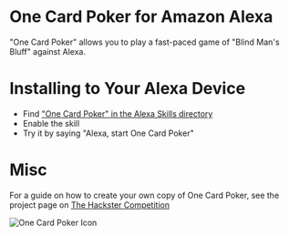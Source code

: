 # One Card Poker for Amazon Alexa
"One Card Poker" allows you to play a fast-paced game of "Blind Man's Bluff" against Alexa.

# Installing to Your Alexa Device
- Find ["One Card Poker" in the Alexa Skills directory](https://www.amazon.com/Nick-Schwab-One-Card-Poker/dp/B01NBIOI25)
- Enable the skill
- Try it by saying "Alexa, start One Card Poker"

# Misc
For a guide on how to create your own copy of One Card Poker, see the project page on [The Hackster Competition](https://www.hackster.io/nickschwab/one-card-poker-0d76e5)

![One Card Poker Icon](https://raw.githubusercontent.com/nickschwab/alexa-one-card-poker/master/logo/large_512x512.png)
